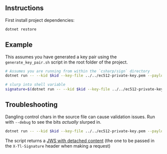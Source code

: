 ## Instructions
First install project dependencies:

```bash
dotnet restore
```

## Example
This assumes you have generated a key pair using the `generate_key_pair.sh` script in the root folder of the project.

```bash
# Assumes you are running from within the `csharp/sign` directory
dotnet run -- --kid $kid --key-file ../../ec512-private-key.pem --payload ../../payload.json

# slurp into shell variable
signature=$(dotnet run -- --kid $kid --key-file ../../ec512-private-key.pem --payload ../../payload.json 2>/dev/null)
```

## Troubleshooting
Dangling control chars in the source file can cause validation issues. Run with `--debug` to see the bits *actually* slurped in.

```bash
dotnet run -- --kid $kid --key-file ../../ec512-private-key.pem --payload ../../payload.json --debug
```

The script returns a [JWS with detached content](https://tools.ietf.org/html/rfc7515#appendix-F) (the one to be passed in the `X-Tl-Signature` header when making a request)
